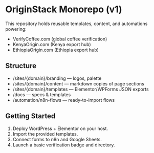 # OriginStack Monorepo (v1)
This repository holds reusable templates, content, and automations powering:
- VerifyCoffee.com (global coffee verification)
- KenyaOrigin.com (Kenya export hub)
- EthiopiaOrigin.com (Ethiopia export hub)

## Structure
- /sites/{domain}/branding — logos, palette
- /sites/{domain}/content — markdown copies of page sections
- /sites/{domain}/templates — Elementor/WPForms JSON exports
- /docs — specs & templates
- /automation/n8n-flows — ready-to-import flows

## Getting Started
1. Deploy WordPress + Elementor on your host.
2. Import the provided templates.
3. Connect forms to n8n and Google Sheets.
4. Launch a basic verification badge and directory.
